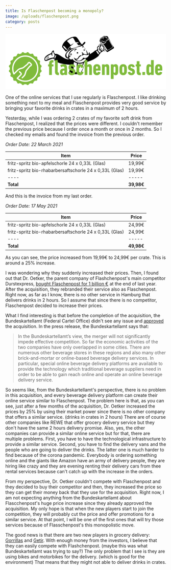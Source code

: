 ```yaml
---
title: Is Flaschenpost becoming a monopoly?
image: /uploads/flaschenpost.png
category: posts
---
```


![Flashenpost Logo](/uploads/flaschenpost.png)

One of the online services that I use regularly is Flaschenpost. I like drinking something next to my meal and Flaschenpost provides very good service by bringing your favorite drinks in crates in a maximum of 2 hours.

Yesterday, while I was ordering 2 crates of my favorite soft drink from Flaschenpost, I realized that the prices were different. I couldn't remember the previous price because I order once a month or once in 2 months. So I checked my emails and found the invoice from the previous order.

*Order Date: 22 March 2021*

|Item|Price|
|----|-----|
|fritz-spritz bio-apfelschorle 24 x 0,33L (Glas)|19,99€|
|fritz-spritz bio-rhabarbersaftschorle 24 x 0,33L (Glas)|19,99€|
|----|-----|
|**Total**|**39,98€**|

And this is the invoice from my last order.

*Order Date: 17 May 2021*

|Item|Price|
|----|-----|
|fritz-spritz bio-apfelschorle 24 x 0,33L (Glas)|24,99€|
|fritz-spritz bio-rhabarbersaftschorle 24 x 0,33L (Glas)|24,99€|
|----|-----|
|**Total**|**49,98€**|

As you can see, the price increased from 19,99€ to 24,99€ per crate. This is around a 25% increase. 

I was wondering why they suddenly increased their prices. Then, I found out that Dr. Oetker, the parent company of Flashchenpost's main competitor Durstexpress, [bought Flaschenpost for 1 billion €](https://www.eu-startups.com/2020/11/dr-oetker-acquires-german-drinks-delivery-startup-flaschenpost-for-e1-billion/) at the end of last year. After the acquisition, they rebranded their service also as Flaschenpost. Right now, as far as I know, there is no other service in Hamburg that delivers drinks in 2 hours. So I assume that since there is no competitor, Flaschenpost decided to increase their prices.

What I find interesting is that before the completion of the acquisition, the Bundeskartellamt (Federal Cartel Office) didn't see any issue and [approved](https://www.bundeskartellamt.de/SharedDocs/Meldung/EN/Pressemitteilungen/2020/02_12_2020_Radeberger_Flaschenpost.html;jsessionid=390F4A9C842CE29DBB60A066D110B22D.2_cid378?nn=3591568) the acquisition. In the press release, the Bundeskartellamt says that:

> In the Bundeskartellamt’s view, the merger will not significantly impede effective competition. So far the economic activities of the two companies have only overlapped in some cities. There are numerous other beverage stores in these regions and also many other brick-and-mortar or online-based beverage delivery services. In particular, special online beverage delivery platforms are available to provide the technology which traditional beverage suppliers need in order to be able to gain reach online and operate an online beverage delivery service.

So seems like, from the Bundeskartellamt's perspective, there is no problem in this acquisition, and every beverage delivery platform can create their online service similar to Flaschenpost. The problem here is that, as you can see, just after a few months of the acquisition, Dr. Oetker increased the prices by 25% by using their market power since there is no other company that offers a similar service. (drinks in crates in 2 hours) There are of course other companies like REWE that offer grocery delivery service but they don't have the same 2 hours delivery promise. Also, yes, the other companies can provide a similar online service but for that, there are multiple problems. First, you have to have the technological infrastructure to provide a similar service. Second, you have to find the delivery vans and the people who are going to deliver the drinks. The latter one is much harder to find because of the corona pandemic. Everybody is ordering something online and the giants like Amazon have an army of delivery people, they are hiring like crazy and they are evening renting their delivery cars from thee rental services because can't catch up with the increase in the orders. 

From my perspective, Dr. Oetker couldn't compete with Flaschenpost and they decided to buy their competitor and then, they increased the price so they can get their money back that they use for the acquisition. Right now, I am not expecting anything from the Bundeskartellamt about Flascchenpost's huge price increase since they already approved the acquisition. My only hope is that when the new players start to join the competition, they will probably cut the price and offer promotions for a similar service. At that point, I will be one of the first ones that will try those services because of Flasschenpost's this monopolistic move.

The good news is that there are two new players in grocery delivery: [Gorrillas](https://www.crunchbase.com/organization/gorillas) and [Getir](https://www.crunchbase.com/organization/getir). With enough money from the investors, I believe that they can easily compete with Flashchenpost. (maybe this was what Bundeskartellamt was trying to say?) The only problem that I see is they are using bikes and motorbikes for the delivery. (which is good for the environment) That means that they might not able to deliver drinks in crates.

